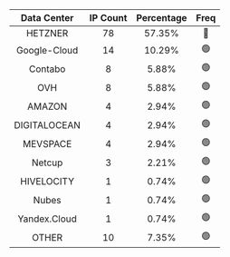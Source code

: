 | Data Center | IP Count | Percentage | Freq |
|:------------:|:--------:|:-----------:|:-----:|
| HETZNER | 78 | 57.35% | 🔴 |
| Google-Cloud | 14 | 10.29% | 🟢 |
| Contabo | 8 | 5.88% | 🟢 |
| OVH | 8 | 5.88% | 🟢 |
| AMAZON | 4 | 2.94% | 🟢 |
| DIGITALOCEAN | 4 | 2.94% | 🟢 |
| MEVSPACE | 4 | 2.94% | 🟢 |
| Netcup | 3 | 2.21% | 🟢 |
| HIVELOCITY | 1 | 0.74% | 🟢 |
| Nubes | 1 | 0.74% | 🟢 |
| Yandex.Cloud | 1 | 0.74% | 🟢 |
| OTHER | 10 | 7.35% | 🟢 |